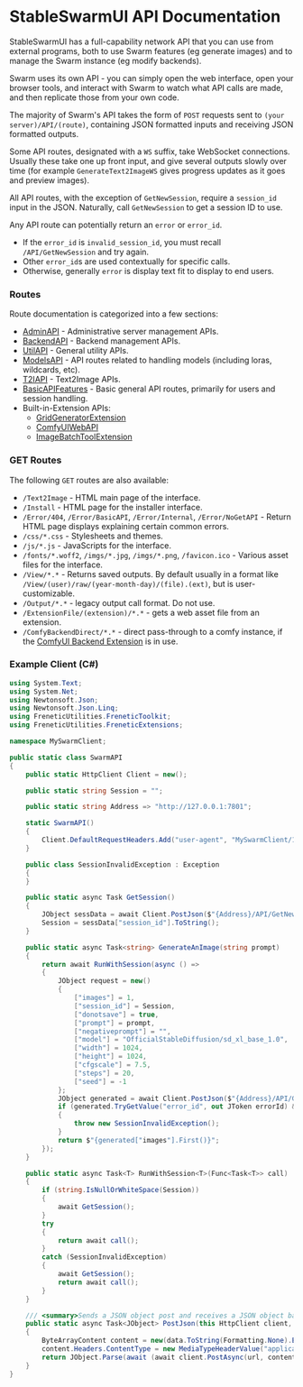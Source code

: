 # StableSwarmUI API Documentation

StableSwarmUI has a full-capability network API that you can use from external programs, both to use Swarm features (eg generate images) and to manage the Swarm instance (eg modify backends).

Swarm uses its own API - you can simply open the web interface, open your browser tools, and interact with Swarm to watch what API calls are made, and then replicate those from your own code.

The majority of Swarm's API takes the form of `POST` requests sent to `(your server)/API/(route)`, containing JSON formatted inputs and receiving JSON formatted outputs.

Some API routes, designated with a `WS` suffix, take WebSocket connections. Usually these take one up front input, and give several outputs slowly over time (for example `GenerateText2ImageWS` gives progress updates as it goes and preview images).

All API routes, with the exception of `GetNewSession`, require a `session_id` input in the JSON. Naturally, call `GetNewSession` to get a session ID to use.

Any API route can potentially return an `error` or `error_id`.
- If the `error_id` is `invalid_session_id`, you must recall `/API/GetNewSession` and try again.
- Other `error_id`s are used contextually for specific calls.
- Otherwise, generally `error` is display text fit to display to end users.

### Routes

Route documentation is categorized into a few sections:

- [AdminAPI](/docs/APIRoutes/AdminAPI.md) - Administrative server management APIs.
- [BackendAPI](/docs/APIRoutes/BackendAPI.md) - Backend management APIs.
- [UtilAPI](/docs/APIRoutes/UtilAPI.md) - General utility APIs.
- [ModelsAPI](/docs/APIRoutes/ModelsAPI.md) - API routes related to handling models (including loras, wildcards, etc).
- [T2IAPI](/docs/APIRoutes/T2IAPI.md) - Text2Image APIs.
- [BasicAPIFeatures](/docs/APIRoutes/BasicAPIFeatures.md) - Basic general API routes, primarily for users and session handling.
- Built-in-Extension APIs:
    - [GridGeneratorExtension](/docs/APIRoutes/GridGeneratorExtension.md)
    - [ComfyUIWebAPI](/docs/APIRoutes/ComfyUIWebAPI.md)
    - [ImageBatchToolExtension](/docs/APIRoutes/ImageBatchToolExtension.md)

### GET Routes

The following `GET` routes are also available:
- `/Text2Image` - HTML main page of the interface.
- `/Install` - HTML page for the installer interface.
- `/Error/404`, `/Error/BasicAPI`, `/Error/Internal`, `/Error/NoGetAPI` - Return HTML page displays explaining certain common errors.
- `/css/*.css` - Stylesheets and themes.
- `/js/*.js` - JavaScripts for the interface.
- `/fonts/*.woff2`, `/imgs/*.jpg`, `/imgs/*.png`, `/favicon.ico` - Various asset files for the interface.
- `/View/*.*` - Returns saved outputs. By default usually in a format like `/View/(user)/raw/(year-month-day)/(file).(ext)`, but is user-customizable.
- `/Output/*.*` - legacy output call format. Do not use.
- `/ExtensionFile/(extension)/*.*` - gets a web asset file from an extension.
- `/ComfyBackendDirect/*.*` - direct pass-through to a comfy instance, if the [ComfyUI Backend Extension](/src/BuiltinExtensions/ComfyUIBackend/README.md) is in use.

### Example Client (C#)

```cs
using System.Text;
using System.Net;
using Newtonsoft.Json;
using Newtonsoft.Json.Linq;
using FreneticUtilities.FreneticToolkit;
using FreneticUtilities.FreneticExtensions;

namespace MySwarmClient;

public static class SwarmAPI
{
    public static HttpClient Client = new();

    public static string Session = "";

    public static string Address => "http://127.0.0.1:7801";

    static SwarmAPI()
    {
        Client.DefaultRequestHeaders.Add("user-agent", "MySwarmClient/1.0");
    }

    public class SessionInvalidException : Exception
    {
    }

    public static async Task GetSession()
    {
        JObject sessData = await Client.PostJson($"{Address}/API/GetNewSession", new());
        Session = sessData["session_id"].ToString();
    }

    public static async Task<string> GenerateAnImage(string prompt)
    {
        return await RunWithSession(async () =>
        {
            JObject request = new()
            {
                ["images"] = 1,
                ["session_id"] = Session,
                ["donotsave"] = true,
                ["prompt"] = prompt,
                ["negativeprompt"] = "",
                ["model"] = "OfficialStableDiffusion/sd_xl_base_1.0",
                ["width"] = 1024,
                ["height"] = 1024,
                ["cfgscale"] = 7.5,
                ["steps"] = 20,
                ["seed"] = -1
            };
            JObject generated = await Client.PostJson($"{Address}/API/GenerateText2Image", request);
            if (generated.TryGetValue("error_id", out JToken errorId) && errorId.ToString() == "invalid_session_id")
            {
                throw new SessionInvalidException();
            }
            return $"{generated["images"].First()}";
        });
    }

    public static async Task<T> RunWithSession<T>(Func<Task<T>> call)
    {
        if (string.IsNullOrWhiteSpace(Session))
        {
            await GetSession();
        }
        try
        {
            return await call();
        }
        catch (SessionInvalidException)
        {
            await GetSession();
            return await call();
        }
    }

    /// <summary>Sends a JSON object post and receives a JSON object back.</summary>
    public static async Task<JObject> PostJson(this HttpClient client, string url, JObject data)
    {
        ByteArrayContent content = new(data.ToString(Formatting.None).EncodeUTF8());
        content.Headers.ContentType = new MediaTypeHeaderValue("application/json");
        return JObject.Parse(await (await client.PostAsync(url, content)).Content.ReadAsStringAsync());
    }
}
```

